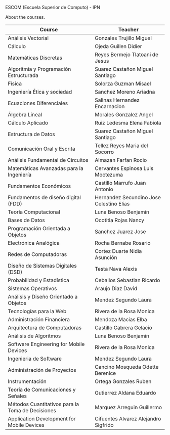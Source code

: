 ESCOM (Escuela Superior de Computo) - IPN

<p dir="auto"> About the courses.</p>

<table>
<thead>
<tr>
<th>Course</th>
<th>Teacher</th>
</tr>
</thead>
<tbody>
  
   <tr>
  <td>Análisis Vectorial</td>
  <td>Gonzales Trujillo Miguel</td> 
 </tr>
  
   <tr>
  <td>Cálculo</td>
  <td>Ojeda Guillen Didier</td> 
 </tr>
  
   <tr>
  <td>Matemáticas Discretas</td>
  <td>Reyes Bermejo Tlatoani de Jesus</td> 
 </tr>
  
   <tr>
  <td>Algoritmia y Programación Estructurada</td>
  <td>Suarez Castañon Miguel Santiago</td> 
 </tr>
  
   <tr>
  <td>Física</td>
  <td>Solorza Guzman Misael</td> 
 </tr>
  
   <tr>
  <td>Ingeniería Ética y sociedad</td>
  <td>Sanchez Moreno Ariadna</td> 
 </tr>
  
   <tr>
  <td>Ecuaciones Diferenciales</td>
  <td>Salinas Hernandez Encarnacion</td> 
 </tr>
  
   <tr>
  <td>Álgebra Lineal</td>
  <td>Morales Gonzalez Angel</td> 
 </tr>
  
   <tr>
  <td>Cálculo Aplicado</td>
  <td>Ruiz Ledesma Elena Fabiola</td> 
 </tr>
  
   <tr>
  <td>Estructura de Datos</td>
  <td>Suarez Castañon Miguel Santiago</td> 
 </tr>
  
   <tr>
  <td>Comunicación Oral y Escrita</td>
  <td>Tellez Reyes Maria del Socorro</td> 
 </tr>
  
   <tr>
  <td>Análisis Fundamental de Circuitos</td>
  <td>Almazan Farfan Rocio</td> 
 </tr>
  
   <tr>
  <td>Matemáticas Avanzadas para la Ingeniería</td>
  <td>Cervantes Espinosa Luis Moctezuma</td> 
 </tr>
  
   <tr>
  <td>Fundamentos Económicos</td>
  <td>Castillo Marrufo Juan Antonio</td> 
 </tr>
  
   <tr>
  <td>Fundamentos de diseño digital (FDD)</td>
  <td>Hernandez Secundino Jose Celestino Elias</td> 
 </tr>
  
   <tr>
  <td>Teoría Computacional</td>
  <td>Luna Benoso Benjamin</td> 
 </tr>
  
   <tr>
  <td>Bases de Datos</td>
  <td>Ocotitla Rojas Nancy</td> 
 </tr>
  
   <tr>
  <td>Programación Orientada a Objetos</td>
  <td>Sanchez Juarez Jose</td> 
 </tr>
  
   <tr>
  <td>Electrónica Analógica</td>
  <td>Rocha Bernabe Rosario</td> 
 </tr>
  
   <tr>
  <td>Redes de Computadoras</td>
  <td>Cortez Duarte Nidia Asunción</td> 
 </tr>
  
   <tr>
  <td>Diseño de Sistemas Digitales (DSD)</td>
  <td>Testa Nava Alexis</td> 
 </tr>
  
   <tr>
  <td>Probabilidad y Estadística</td>
  <td>Ceballos Sebastian Ricardo</td> 
 </tr>
  
   <tr>
  <td>Sistemas Operativos</td>
  <td>Araujo Diaz David</td> 
 </tr>
  
 <tr>
  <td>Análisis y Diseño Orientado a Objetos</td>
  <td>Mendez Segundo Laura</td> 
 </tr>
  
   <tr>
  <td>Tecnologías para la Web</td>
  <td>Rivera de la Rosa Monica</td> 
 </tr>
  
   <tr>
  <td>Administración Financiera</td>
  <td>Mendoza Macias Elba</td> 
 </tr>
  
   <tr>
  <td>Arquitectura de Computadoras</td>
  <td>Castillo Cabrera Gelacio</td> 
 </tr>
  
   <tr>
  <td>Análisis de Algoritmos</td>
  <td>Luna Benoso Benjamin</td> 
 </tr>
  
   <tr>
  <td>Software Engineering for Mobile Devices</td>
  <td>Rivera de la Rosa Monica</td> 
 </tr>
  
   <tr>
  <td>Ingenieria de Software</td>
  <td>Mendez Segundo Laura</td> 
 </tr>
  
  <tr>
<td>Administración de Proyectos</td>
<td>Cancino Mosqueda Odette Berenice</td>
</tr>

  
   <tr>
  <td>Instrumentación</td>
  <td>Ortega Gonzales Ruben</td> 
 </tr>
  
   <tr>
  <td>Teoría de Comunicaciones y Señales</td>
  <td>Gutierrez Aldana Eduardo</td> 
 </tr>
  
   <tr>
  <td>Métodos Cuantitativos para la Toma de Decisiones</td>
  <td>Marquez Arreguin Guillermo</td> 
 </tr>
  
   <tr>
  <td>Application Development for Mobile Devices</td>
  <td>Cifuentes Alvarez Alejandro Sigfrido</td> 
 </tr>
  
</tbody>
</table>

